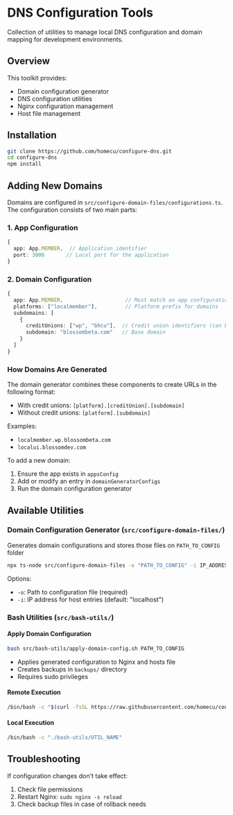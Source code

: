 # DNS Configuration Tools

Collection of utilities to manage local DNS configuration and domain mapping for development environments.

## Overview

This toolkit provides:

- Domain configuration generator
- DNS configuration utilities
- Nginx configuration management
- Host file management

## Installation

```bash
git clone https://github.com/homecu/configure-dns.git
cd configure-dns
npm install
```

## Adding New Domains

Domains are configured in `src/configure-domain-files/configurations.ts`. The configuration consists of two main parts:

### 1. App Configuration

```typescript
{
  app: App.MEMBER,  // Application identifier
  port: 3006       // Local port for the application
}
```

### 2. Domain Configuration

```typescript
{
  app: App.MEMBER,                    // Must match an app configuration
  platforms: ["localmember"],         // Platform prefix for domains
  subdomains: [
    {
      creditUnions: ["wp", "bhcu"],  // Credit union identifiers (can be empty)
      subdomain: "blossombeta.com"   // Base domain
    }
  ]
}
```

### How Domains Are Generated

The domain generator combines these components to create URLs in the following format:

- With credit unions: `[platform].[creditUnion].[subdomain]`
- Without credit unions: `[platform].[subdomain]`

Examples:

- `localmember.wp.blossombeta.com`
- `localui.blossomdev.com`

To add a new domain:

1. Ensure the app exists in `appsConfig`
2. Add or modify an entry in `domainGeneratorConfigs`
3. Run the domain configuration generator

## Available Utilities

### Domain Configuration Generator (`src/configure-domain-files/`)

Generates domain configurations and stores those files on `PATH_TO_CONFIG` folder

```bash
npx ts-node src/configure-domain-files -o "PATH_TO_CONFIG" -i IP_ADDRESS
```

Options:

- `-o`: Path to configuration file (required)
- `-i`: IP address for host entries (default: "localhost")

### Bash Utilities (`src/bash-utils/`)

#### Apply Domain Configuration

```bash
bash src/bash-utils/apply-domain-config.sh PATH_TO_CONFIG
```

- Applies generated configuration to Nginx and hosts file
- Creates backups in `backups/` directory
- Requires sudo privileges

#### Remote Execution

```bash
/bin/bash -c "$(curl -fsSL https://raw.githubusercontent.com/homecu/configure-dns/refs/heads/main/src/bash-utils/UTIL_NAME)"
```

#### Local Execution

```bash
/bin/bash -c "./bash-utils/UTIL_NAME"
```

## Troubleshooting

If configuration changes don't take effect:

1. Check file permissions
2. Restart Nginx: `sudo nginx -s reload`
3. Check backup files in case of rollback needs
